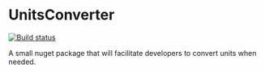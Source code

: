 # UnitsConverter

[![Build status](https://ci.appveyor.com/api/projects/status/rtaks1v6kxj5681r?svg=true)](https://ci.appveyor.com/project/z3le/unitsconverter)

A small nuget package that will facilitate developers to convert units when needed.
